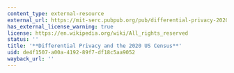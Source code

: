 ```yaml
---
content_type: external-resource
external_url: https://mit-serc.pubpub.org/pub/differential-privacy-2020-us-census/release/1
has_external_license_warning: true
license: https://en.wikipedia.org/wiki/All_rights_reserved
status: ''
title: '**Differential Privacy and the 2020 US Census**'
uid: de4f1507-a00a-4192-89f7-df18c5aa9052
wayback_url: ''
---
```

